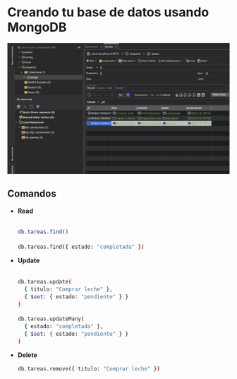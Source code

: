 # Creando tu base de datos usando MongoDB

![tareas](tareas.png)

## Comandos

- **Read** 
  ```sh

  db.tareas.find()

  db.tareas.find({ estado: "completada" })
  ```

- **Update**

  ```sh

  db.tareas.update(
    { titulo: "Comprar leche" }, 
    { $set: { estado: "pendiente" } }
  )

  db.tareas.updateMany(
    { estado: "completada" },
    { $set: { estado: "pendiente" } }
  )
  ```

- **Delete**

  ```sh
  db.tareas.remove({ titulo: "Comprar leche" })
  ```